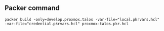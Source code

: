 ## Packer command

`packer build -only=develop.proxmox.talos -var-file="local.pkrvars.hcl" -var-file="credential.pkrvars.hcl" proxmox-talos.pkr.hcl`
